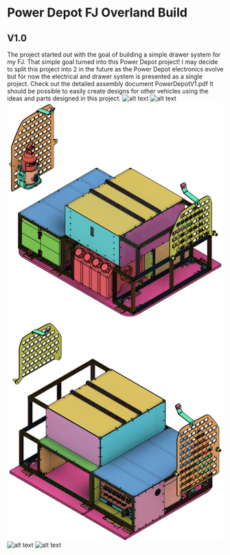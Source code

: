 # Power Depot FJ Overland Build
## V1.0
The project started out with the goal of building a simple drawer system for my FJ. That simple goal turned into this Power Depot project! I may decide to split this project into 2 in the future as the Power Depot electronics evolve but for now the electrical and drawer system is presented as a single project.
Check out the detailed assembly document PowerDepotV1.pdf
It should be possible to easily create designs for other vehicles using the ideas and parts designed in this project.
![alt text](https://github.com/vicente-da-silva/PowerDepot/blob/master/Images/IMG_4333.JPG?raw=true)
![alt text](https://github.com/vicente-da-silva/PowerDepot/blob/master/Images/IMG_4330.JPG?raw=true)
![alt text](https://github.com/vicente-da-silva/PowerDepot/blob/master/Images/Overview.png?raw=true)
![alt text](https://github.com/vicente-da-silva/PowerDepot/blob/master/Images/Overview2.png?raw=true)
![alt text](https://github.com/vicente-da-silva/PowerDepot/blob/master/Images/IMG_4418.JPG?raw=true)
![alt text](https://github.com/vicente-da-silva/PowerDepot/blob/master/Images/IMG_4410.JPG?raw=true)
